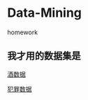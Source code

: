 # Data-Mining
homework

## 我才用的数据集是

[酒数据](https://www.kaggle.com/zynicide/wine-reviews)

[犯罪数据](https://www.kaggle.com/cityofoakland/oakland-crime-statistics-2011-to-2016)

